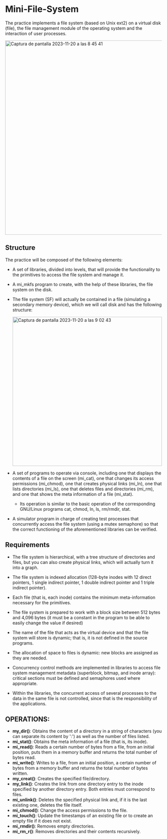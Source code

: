 # Mini-File-System
The practice implements a file system (based on Unix ext2) on a virtual disk (file), the file management module of the operating system and the interaction of user processes.


<img width="625" alt="Captura de pantalla 2023-11-20 a las 8 45 41" src="https://github.com/maribel95/Mini-File-System/assets/61268027/e205888f-58e1-472b-8754-6de0b678ca18">


## Structure

The practice will be composed of the following elements:
- A set of libraries, divided into levels, that will provide the functionality to the primitives to access the file system and manage it.
- A mi_mkfs program to create, with the help of these libraries, the file system on the disk.
- The file system (SF) will actually be contained in a file (simulating a secondary memory device), which we will call disk and has the following structure:

  
  <img width="480" alt="Captura de pantalla 2023-11-20 a las 9 02 43" src="https://github.com/maribel95/Mini-File-System/assets/61268027/393eb76b-f0a6-4401-ac7c-d7cd0ec275fa">

- A set of programs to operate via console, including one that displays the contents of a file on the screen (mi_cat), one that changes its access permissions (mi_chmod), one that creates physical links (mi_ln), one that lists directories (mi_ls), one that deletes files and directories (mi_rm), and one that shows the meta information of a file (mi_stat).
  -  Its operation is similar to the basic operation of the corresponding GNU/Linux programs cat, chmod, ln, ls, rm/rmdir, stat.
- A simulator program in charge of creating test processes that concurrently access the file system (using a mutex semaphore) so that the correct functioning of the aforementioned libraries can be verified.


## Requirements
- The file system is hierarchical, with a tree structure of directories and files, but you can also create physical links, which will actually turn it into a graph.
  
- The file system is indexed allocation (128-byte inodes with 12 direct pointers, 1 single indirect pointer, 1 double indirect pointer and 1 triple indirect pointer).
  
- Each file (that is, each inode) contains the minimum meta-information necessary for the primitives.
  
- The file system is prepared to work with a block size between 512 bytes and 4,096 bytes (it must be a constant in the program to be able to easily change the value if desired)
  
- The name of the file that acts as the virtual device and that the file system will store is dynamic; that is, it is not defined in the source programs.
  
- The allocation of space to files is dynamic: new blocks are assigned as they are needed.
  
- Concurrency control methods are implemented in libraries to access file system management metadata (superblock, bitmap, and inode array): critical sections must be defined and semaphores used where appropriate.
  
- Within the libraries, the concurrent access of several processes to the data in the same file is not controlled, since that is the responsibility of the applications.

## OPERATIONS:

- **my_dir()**: Obtains the content of a directory in a string of characters (you can separate its content by ':') as well as the number of files listed.
- **mi_stat()**: Obtains the meta information of a file (that is, its inode).
- **mi_read()**: Reads a certain number of bytes from a file, from an initial position, puts them in a memory buffer and returns the total number of bytes read.
- **mi_write()**: Writes to a file, from an initial position, a certain number of bytes from a memory buffer and returns the total number of bytes written.
- **my_creat()**: Creates the specified file/directory.
- **my_link()**: Creates the link from one directory entry to the inode specified by another directory entry. Both entries must correspond to files.
- **mi_unlink()**: Deletes the specified physical link and, if it is the last existing one, deletes the file itself.
- **mi_chmod()**: Change the access permissions to the file.
- **mi_touch()**: Update the timestamps of an existing file or to create an empty file if it does not exist.
- **mi_rmdir()**: Removes empty directories.
- **mi_rm_r()**: Removes directories and their contents recursively.
